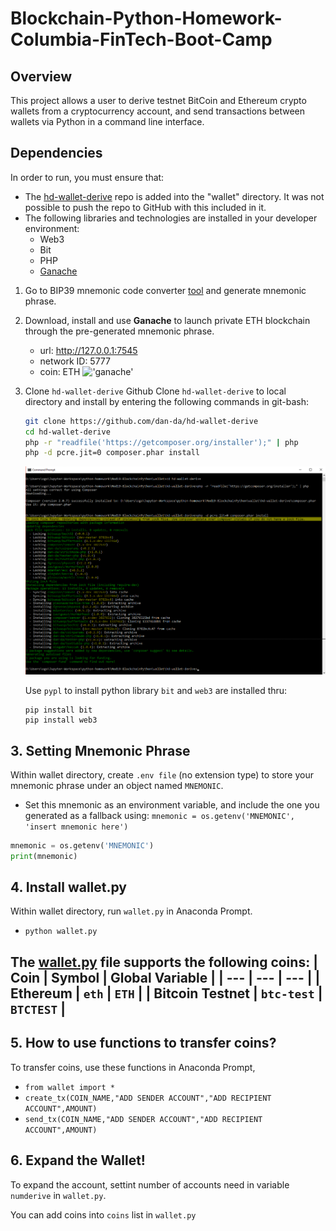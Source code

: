 # Blockchain-Python-Homework-Columbia-FinTech-Boot-Camp

## Overview

This project allows a user to derive testnet BitCoin and Ethereum crypto wallets from a cryptocurrency account, and send transactions between wallets via Python in a command line interface. 

## Dependencies

In order to run, you must ensure that:
* The [hd-wallet-derive](https://github.com/dan-da/hd-wallet-derive) repo is added into the "wallet" directory. It was not possible to push the repo to GitHub with this included in it.  
* The following libraries and technologies are installed in your developer environment:
  * Web3
  * Bit
  * PHP
  * [Ganache](https://www.trufflesuite.com/ganache)

1. Go to BIP39 mnemonic code converter [tool](https://iancoleman.io/bip39/) and generate mnemonic phrase. 

2. Download, install and use **Ganache** to launch private ETH blockchain through the pre-generated mnemonic phrase.
    * url: http://127.0.0.1:7545
    * network ID: 5777
    * coin: ETH
    !['ganache'](Images/ganache.png)
	
3. Clone `hd-wallet-derive` Github
Clone `hd-wallet-derive` to local directory and install by entering the following commands in git-bash:
    ```bash
    git clone https://github.com/dan-da/hd-wallet-derive
    cd hd-wallet-derive
    php -r "readfile('https://getcomposer.org/installer');" | php
    php -d pcre.jit=0 composer.phar install
    ```
	
	!['hd-derive-wallet'](Images/hd-wallet-derive.png)
	
    Use `pypl` to install python library `bit` and `web3` are installed thru:
    ```shell
    pip install bit
    pip install web3
    ```

## 3. Setting Mnemonic Phrase
Within wallet directory, create `.env file` (no extension type) to store your mnemonic phrase under an object named `MNEMONIC`.

- Set this mnemonic as an environment variable, and include the one you generated as a fallback using:
  `mnemonic = os.getenv('MNEMONIC', 'insert mnemonic here')`

```python
mnemonic = os.getenv('MNEMONIC')
print(mnemonic)
```

## 4. Install wallet.py
Within wallet directory, run `wallet.py` in Anaconda Prompt.
- `python wallet.py`

The [wallet.py](wallet.py) file supports the following coins:
    | Coin | Symbol | Global Variable |
    | --- | --- | --- |
    | Ethereum | `eth` | `ETH` |
    | Bitcoin Testnet | `btc-test` | `BTCTEST` |
---

## 5. How to use functions to transfer coins?
To transfer coins, use these functions in Anaconda Prompt,
- `from wallet import *`
- `create_tx(COIN_NAME,"ADD SENDER ACCOUNT","ADD RECIPIENT ACCOUNT",AMOUNT)`
- `send_tx(COIN_NAME,"ADD SENDER ACCOUNT","ADD RECIPIENT ACCOUNT",AMOUNT)`

## 6. Expand the Wallet!

To expand the account, settint number of accounts need in variable `numderive` in `wallet.py`.

You can add coins into `coins` list in `wallet.py`
